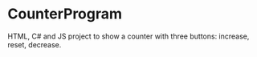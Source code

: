 # CounterProgram
HTML, C# and JS project to show a counter with three buttons: increase, reset, decrease.
